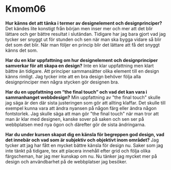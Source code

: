 Kmom06
===============================

**Hur känns det att tänka i termer av designelement och designprinciper?**
Det kändes lite konstigt från början men inser mer och mer att det blir lättare och ger bättre resultat i slutändan. Tidigare har jag bara gjort vad jag tycker ser snyggt ut för stunden och sen när man ska bygga vidare så blir det som det blir. När man följer en princip blir det lättare att få det snyggt känns det som.  

**Har du en klar uppfattning om hur designelement och designprinciper samverkar för att skapa en design?**
Inte en klar uppfattning men klart bättre än tidigare. Att principer sammansätter olika element till en design känns rimligt. Jag tycker inte att en bra design behöver följa alla designprinciper men några stycken gör designen bra. 

**Har du en uppfattning om “the final touch” och vad det kan vara i sammanhanget webbdesign?**
Min uppfattning av "the final touch" skulle jag säga är den där sista justeringen som gör att allting klaffar. Det skulle till exempel kunna vara att ändra nyansen på någon färg eller ändra någon fontstorlek. Jag skulle säga att man gör "the final touch" när man tror att man är klar med designen, kanske sover på saken och sen ser på webbplatsen med nya ögon och därefter gör de sista ändringarna.

**Har du under kursen skapat dig en känsla för begreppen god design, vad det innebär och vad som är subjektiv och objektivt inom området?**
Jag tycker att jag har fått en mycket bättre känsla för design nu. Saker som jag inte tänkt på tidigare, tex att placera innehåll efter grid och följa olika färgscheman, har jag mer kunskap om nu. Nu tänker jag mycket mer på design och användbarhet på de webbplatser jag besöker.
